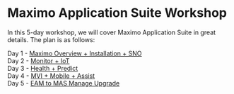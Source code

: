 # Maximo Application Suite Workshop

In this 5-day workshop, we will cover Maximo Application Suite in great details. The plan is as follows:

Day 1 - [Maximo Overview + Installation + SNO](https://github.com/cloud-native-toolkit/mas-workshop/tree/main/Content/MAS%20Overview%20%2B%20Installation%20%2B%20SNO)  
Day 2 - [Monitor + IoT](https://github.com/cloud-native-toolkit/mas-workshop/tree/main/Content/DAY%203%20-%20Monitor%20%2B%20IoT)  
Day 3 - [Health + Predict](https://github.com/cloud-native-toolkit/mas-workshop/tree/main/Content/DAY%204%20-%20Health%20%2B%20Predict)  
Day 4 - [MVI + Mobile + Assist](https://github.com/cloud-native-toolkit/mas-workshop/tree/main/Content/DAY%205%20-%20MVI%20%2B%20Mobile%20%2B%20Assist)  
Day 5 - [EAM to MAS Manage Upgrade](https://github.com/cloud-native-toolkit/mas-workshop/tree/main/Content/DAY%202%20-%20EAM%20to%20MAS%20Manage%20Upgrade)